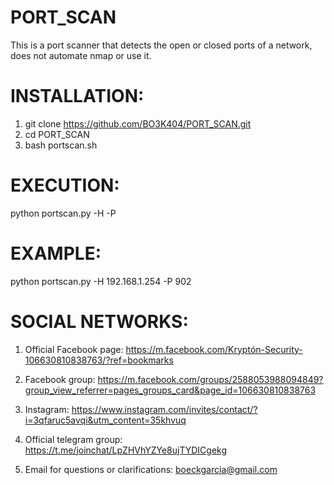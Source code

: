 # PORT_SCAN
This is a port scanner that detects the open or closed ports of a network, does not automate nmap or use it.

# INSTALLATION:
1) git clone https://github.com/BO3K404/PORT_SCAN.git
2) cd PORT_SCAN
3) bash portscan.sh

# EXECUTION:
python portscan.py -H <target host> -P <target port>

# EXAMPLE:
python portscan.py -H 192.168.1.254 -P 902

# SOCIAL NETWORKS: 

1) Official Facebook page: https://m.facebook.com/Kryptón-Security-106630810838763/?ref=bookmarks

2) Facebook group: https://m.facebook.com/groups/2588053988094849?group_view_referrer=pages_groups_card&page_id=106630810838763

3) Instagram: https://www.instagram.com/invites/contact/?i=3qfaruc5avqi&utm_content=35khvuq

4) Official telegram group: https://t.me/joinchat/LpZHVhYZYe8ujTYDICgekg

5) Email for questions or clarifications: boeckgarcia@gmail.com
